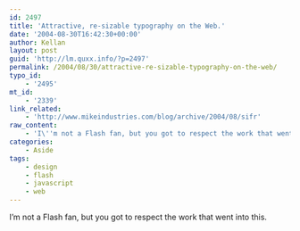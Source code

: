```yaml
---
id: 2497
title: 'Attractive, re-sizable typography on the Web.'
date: '2004-08-30T16:42:30+00:00'
author: Kellan
layout: post
guid: 'http://lm.quxx.info/?p=2497'
permalink: /2004/08/30/attractive-re-sizable-typography-on-the-web/
typo_id:
    - '2495'
mt_id:
    - '2339'
link_related:
    - 'http://www.mikeindustries.com/blog/archive/2004/08/sifr'
raw_content:
    - 'I\''m not a Flash fan, but you got to respect the work that went into this.'
categories:
    - Aside
tags:
    - design
    - flash
    - javascript
    - web
---
```


I’m not a Flash fan, but you got to respect the work that went into this.